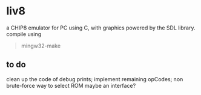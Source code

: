 # liv8
a CHIP8 emulator for PC using C, with graphics powered by the SDL library. 
compile using
 > mingw32-make

## to do
clean up the code of debug prints;
implement remaining opCodes;
non brute-force way to select ROM
maybe an interface?
